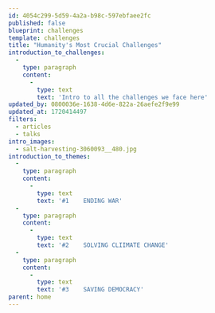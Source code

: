```yaml
---
id: 4054c299-5d59-4a2a-b98c-597ebfaee2fc
published: false
blueprint: challenges
template: challenges
title: "Humanity's Most Crucial Challenges"
introduction_to_challenges:
  -
    type: paragraph
    content:
      -
        type: text
        text: 'Intro to all the challenges we face here'
updated_by: 0800036e-1638-4d6e-822a-26aefe2f9e99
updated_at: 1720414497
filters:
  - articles
  - talks
intro_images:
  - salt-harvesting-3060093__480.jpg
introduction_to_themes:
  -
    type: paragraph
    content:
      -
        type: text
        text: '#1    ENDING WAR'
  -
    type: paragraph
    content:
      -
        type: text
        text: '#2    SOLVING CLIIMATE CHANGE'
  -
    type: paragraph
    content:
      -
        type: text
        text: '#3    SAVING DEMOCRACY'
parent: home
---
```

